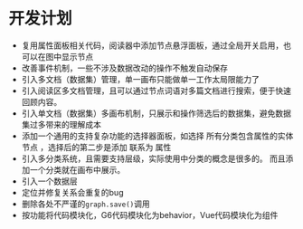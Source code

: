# 开发计划

* 复用属性面板相关代码，阅读器中添加节点悬浮面板，通过全局开关启用，也可以在图中显示节点
* 改善事件机制，一些不涉及数据改动的操作不触发自动保存
* 引入多文档（数据集）管理，单一画布只能做单一工作太局限能力了
* 引入阅读区多文档管理，且可以通过节点词语对多篇文档进行搜索，便于快速回顾内容。
* 引入单文档（数据集）多画布机制，只展示和操作筛选后的数据集，避免数据集过多带来的理解成本
* 添加一个通用的支持复杂功能的选择器面板，如选择 所有分类包含属性的实体节点 ，选择后的第二步是添加 联系为 属性
* 引入多分类系统，且需要支持层级，实际使用中分类的概念是很多的。 而且添加一个分类就在画布中展示。
* 引入一个数据层
* 定位并修复关系会重复的bug
* 删除各处不严谨的`graph.save()`调用
* 按功能将代码模块化，G6代码模块化为behavior，Vue代码模块化为组件
